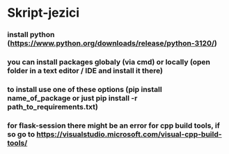 # Skript-jezici
### install python (https://www.python.org/downloads/release/python-3120/)
### you can install packages globaly (via cmd) or locally (open folder in a text editor / IDE and install it there) 
### to install use one of these options (pip install name_of_package or just pip install -r path_to_requirements.txt)
### for flask-session there might be an error for cpp build tools, if so go to https://visualstudio.microsoft.com/visual-cpp-build-tools/
